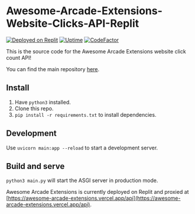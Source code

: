 # Awesome-Arcade-Extensions-Website-Clicks-API-Replit

[![Deployed on Replit](https://img.shields.io/badge/Deployed%20on-Replit-orange?logo=replit)](https://awesome-arcade-extensions.vercel.app/api)
[![Uptime](https://img.shields.io/uptimerobot/ratio/m794225953-b4a5a55224140813ceba7f1f?label=Uptime)](https://stats.uptimerobot.com/pjpkZH9Y0k/794225953)
[![CodeFactor](https://www.codefactor.io/repository/github/unsignedarduino/awesome-arcade-extensions-website-clicks-api-replit/badge)](https://www.codefactor.io/repository/github/unsignedarduino/awesome-arcade-extensions-website-clicks-api-replit)

<!-- [![Contribute with Gitpod](https://img.shields.io/badge/Contribute%20with-Gitpod-908a85?logo=gitpod)](https://gitpod.io/#https://github.com/UnsignedArduino/Awesome-Arcade-Extensions-Website/tree/staging) --> 

This is the source code for the Awesome Arcade Extensions website click count API!

You can find the main repository [here](https://github.com/UnsignedArduino/Awesome-Arcade-Extensions-Website).

## Install

1. Have `python3` installed.
2. Clone this repo.
3. `pip install -r requirements.txt` to install dependencies.

## Development

Use `uvicorn main:app --reload` to start a development server.

## Build and serve

`python3 main.py` will start the ASGI server in production mode.

Awesome Arcade Extensions is currently deployed on Replit and proxied at [https://awesome-arcade-extensions.vercel.app/api](https://awesome-arcade-extensions.vercel.app/api).
